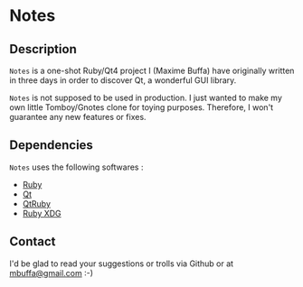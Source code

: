 # Notes

## Description

`Notes` is a one-shot Ruby/Qt4 project I (Maxime Buffa) have
originally written in three days in order to discover Qt, a wonderful
GUI library.

`Notes` is not supposed to be used in production. I just wanted to
make my own little Tomboy/Gnotes clone for toying purposes. Therefore,
I won't guarantee any new features or fixes.

## Dependencies

`Notes` uses the following softwares :
 - [Ruby](http://www.ruby-lang.org/)
 - [Qt](http://qt.nokia.com/products/)
 - [QtRuby](http://rubyforge.org/projects/korundum/)
 - [Ruby XDG](http://rubyworks.github.com/xdg/)

## Contact

I'd be glad to read your suggestions or trolls via Github or at
<mbuffa@gmail.com> :-)
